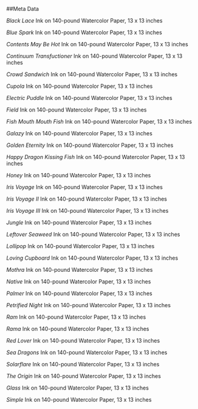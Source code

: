 ##Meta Data

*Black Lace*
Ink on 140-pound Watercolor Paper, 13 x 13 inches

*Blue Spark*
Ink on 140-pound Watercolor Paper, 13 x 13 inches

*Contents May Be Hot*
Ink on 140-pound Watercolor Paper, 13 x 13 inches

*Continuum Transfuctioner*
Ink on 140-pound Watercolor Paper, 13 x 13 inches

*Crowd Sandwich*
Ink on 140-pound Watercolor Paper, 13 x 13 inches

*Cupola*
Ink on 140-pound Watercolor Paper, 13 x 13 inches

*Electric Puddle*
Ink on 140-pound Watercolor Paper, 13 x 13 inches

*Field*
Ink on 140-pound Watercolor Paper, 13 x 13 inches

*Fish Mouth Mouth Fish*
Ink on 140-pound Watercolor Paper, 13 x 13 inches

*Galazy*
Ink on 140-pound Watercolor Paper, 13 x 13 inches

*Golden Eternity*
Ink on 140-pound Watercolor Paper, 13 x 13 inches

*Happy Dragon Kissing Fish*
Ink on 140-pound Watercolor Paper, 13 x 13 inches

*Honey*
Ink on 140-pound Watercolor Paper, 13 x 13 inches

*Iris Voyage*
Ink on 140-pound Watercolor Paper, 13 x 13 inches

*Iris Voyage II*
Ink on 140-pound Watercolor Paper, 13 x 13 inches

*Iris Voyage III*
Ink on 140-pound Watercolor Paper, 13 x 13 inches

*Jungle*
Ink on 140-pound Watercolor Paper, 13 x 13 inches

*Leftover Seaweed*
Ink on 140-pound Watercolor Paper, 13 x 13 inches

*Lollipop*
Ink on 140-pound Watercolor Paper, 13 x 13 inches

*Loving Cupboard*
Ink on 140-pound Watercolor Paper, 13 x 13 inches

*Mothra*
Ink on 140-pound Watercolor Paper, 13 x 13 inches
 
*Native*
Ink on 140-pound Watercolor Paper, 13 x 13 inches

*Palmer*
Ink on 140-pound Watercolor Paper, 13 x 13 inches

*Petrified Night*
Ink on 140-pound Watercolor Paper, 13 x 13 inches 

*Ram*
Ink on 140-pound Watercolor Paper, 13 x 13 inches

*Rama*
Ink on 140-pound Watercolor Paper, 13 x 13 inches

*Red Lover*
Ink on 140-pound Watercolor Paper, 13 x 13 inches

*Sea Dragons*
Ink on 140-pound Watercolor Paper, 13 x 13 inches

*Solarflare*
Ink on 140-pound Watercolor Paper, 13 x 13 inches

*The Origin*
Ink on 140-pound Watercolor Paper, 13 x 13 inches

*Glass*
Ink on 140-pound Watercolor Paper, 13 x 13 inches

*Simple*
Ink on 140-pound Watercolor Paper, 13 x 13 inches

